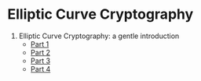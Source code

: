 # Elliptic Curve Cryptography

1. Elliptic Curve Cryptography: a gentle introduction
    - [Part 1](http://andrea.corbellini.name/2015/05/17/elliptic-curve-cryptography-a-gentle-introduction/)
    - [Part 2](http://andrea.corbellini.name/2015/05/23/elliptic-curve-cryptography-finite-fields-and-discrete-logarithms/)
    - [Part 3](http://andrea.corbellini.name/2015/05/30/elliptic-curve-cryptography-ecdh-and-ecdsa/)
    - [Part 4](http://andrea.corbellini.name/2015/06/08/elliptic-curve-cryptography-breaking-security-and-a-comparison-with-rsa/)
